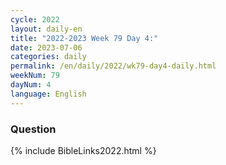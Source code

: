 ```yaml
---
cycle: 2022
layout: daily-en
title: "2022-2023 Week 79 Day 4:"
date: 2023-07-06
categories: daily
permalink: /en/daily/2022/wk79-day4-daily.html
weekNum: 79
dayNum: 4
language: English
---
```


### Question     

{% include BibleLinks2022.html %} 
